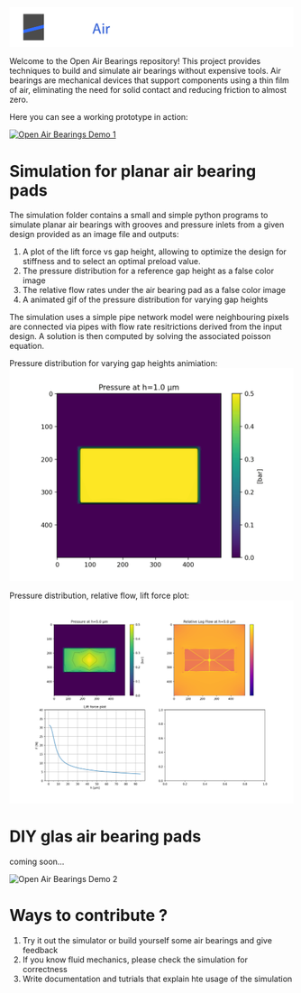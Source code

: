 ![Logo](images/open_air_bearings_logo_dark.png)

Welcome to the Open Air Bearings repository! This project provides techniques to build and simulate air bearings without expensive tools. Air bearings are mechanical devices that support components using a thin film of air, eliminating the need for solid contact and reducing friction to almost zero.

Here you can see a working prototype in action:

[![Open Air Bearings Demo 1](https://img.youtube.com/vi/c7A6QDj5Lbw/0.jpg)](https://www.youtube.com/watch?v=c7A6QDj5Lbw)

# Simulation for planar air bearing pads

The simulation folder contains a small and simple python programs to simulate planar air bearings with grooves and pressure inlets from a given design provided as an image file and outputs:
1. A plot of the lift force vs gap height, allowing to optimize the design for stiffness and to select an optimal preload value.
2. The pressure distribution for a reference gap height as a false color image
3. The relative flow rates under the air bearing pad as a false color image
4. A animated gif of the pressure distribution for varying gap heights

The simulation uses a simple pipe network model were neighbouring pixels are connected via pipes with flow rate resitrictions derived from the input design. A solution is then computed by solving the associated poisson equation.

Pressure distribution for varying gap heights animiation:
![Simulation output 2](simulation/examples/pressure_design1h_38x18_60u.gif)

Pressure distribution, relative flow, lift force plot:
![Simulation output 1](simulation/examples/summary_design1h_38x18_60u.png)


# DIY glas air bearing pads

coming soon...

![Open Air Bearings Demo 2](images/the_air_bearing_stage_demo.gif)

# Ways to contribute ?

1. Try it out the simulator or build yourself some air bearings and give feedback
2. If you know fluid mechanics, please check the simulation for correctness
3. Write documentation and tutrials that explain hte usage of the simulation


